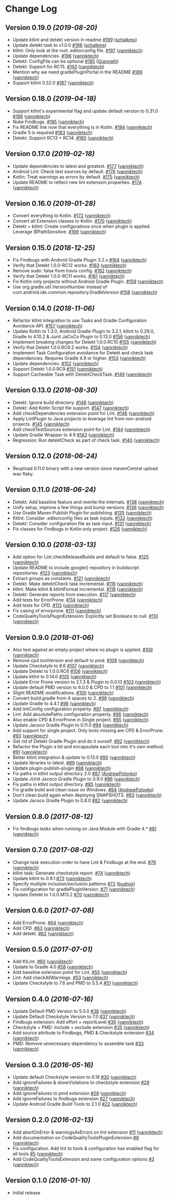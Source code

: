 # Change Log

Version 0.19.0 *(2019-08-20)*
-----------------------------

- Update ktlint and detekt version in readme [\#199](https://github.com/vanniktech/gradle-code-quality-tools-plugin/pull/199) ([schalkms](https://github.com/schalkms))
-  Update detekt task to v1.0.0 [\#198](https://github.com/vanniktech/gradle-code-quality-tools-plugin/pull/198) ([schalkms](https://github.com/schalkms))
- ktlint: Only look at the root .editorconfig file. [\#197](https://github.com/vanniktech/gradle-code-quality-tools-plugin/pull/197) ([vanniktech](https://github.com/vanniktech))
- Update dependencies. [\#196](https://github.com/vanniktech/gradle-code-quality-tools-plugin/pull/196) ([vanniktech](https://github.com/vanniktech))
- Detekt: ConfigFile can be optional [\#195](https://github.com/vanniktech/gradle-code-quality-tools-plugin/pull/195) ([Grannath](https://github.com/Grannath))
- Detekt: Support for RC15. [\#193](https://github.com/vanniktech/gradle-code-quality-tools-plugin/pull/193) ([vanniktech](https://github.com/vanniktech))
- Mention why we need gradlePluginPortal in the README [\#189](https://github.com/vanniktech/gradle-code-quality-tools-plugin/pull/189) ([vanniktech](https://github.com/vanniktech))
- Support ktlint 0.32.0 [\#187](https://github.com/vanniktech/gradle-code-quality-tools-plugin/pull/187) ([vanniktech](https://github.com/vanniktech))

Version 0.18.0 *(2019-04-18)*
-----------------------------

- Support ktlint's experimental flag and update default version to 0.31.0 [\#186](https://github.com/vanniktech/gradle-code-quality-tools-plugin/pull/186) ([vanniktech](https://github.com/vanniktech))
- Nuke Findbugs. [\#185](https://github.com/vanniktech/gradle-code-quality-tools-plugin/pull/185) ([vanniktech](https://github.com/vanniktech))
- Fix README link now that everything is in Kotlin. [\#184](https://github.com/vanniktech/gradle-code-quality-tools-plugin/pull/184) ([vanniktech](https://github.com/vanniktech))
- Gradle 5 is required [\#183](https://github.com/vanniktech/gradle-code-quality-tools-plugin/pull/183) ([vanniktech](https://github.com/vanniktech))
- Detekt: Support RC13 + RC14. [\#180](https://github.com/vanniktech/gradle-code-quality-tools-plugin/pull/180) ([vanniktech](https://github.com/vanniktech))

Version 0.17.0 *(2019-02-18)*
-----------------------------

- Update dependencies to latest and greatest. [\#177](https://github.com/vanniktech/gradle-code-quality-tools-plugin/pull/177) ([vanniktech](https://github.com/vanniktech))
- Android Lint: Check test sources by default. [\#176](https://github.com/vanniktech/gradle-code-quality-tools-plugin/pull/176) ([vanniktech](https://github.com/vanniktech))
- Kotlin: Treat warnings as errors by default. [\#175](https://github.com/vanniktech/gradle-code-quality-tools-plugin/pull/175) ([vanniktech](https://github.com/vanniktech))
- Update README to reflect new lint extension properties. [\#174](https://github.com/vanniktech/gradle-code-quality-tools-plugin/pull/174) ([vanniktech](https://github.com/vanniktech))

Version 0.16.0 *(2019-01-28)*
-----------------------------

- Convert everything to Kotlin. [\#172](https://github.com/vanniktech/gradle-code-quality-tools-plugin/pull/172) ([vanniktech](https://github.com/vanniktech))
- Convert all Extension classes to Kotlin. [\#170](https://github.com/vanniktech/gradle-code-quality-tools-plugin/pull/170) ([vanniktech](https://github.com/vanniktech))
- Detekt + ktlint: Create configurations once when plugin is applied. Leverage @PathSensitive. [\#169](https://github.com/vanniktech/gradle-code-quality-tools-plugin/pull/169) ([vanniktech](https://github.com/vanniktech))

Version 0.15.0 *(2018-12-25)*
-----------------------------

- Fix Findbugs with Android Gradle Plugin 3.2.x [\#164](https://github.com/vanniktech/gradle-code-quality-tools-plugin/pull/164) ([vanniktech](https://github.com/vanniktech))
- Verify that Detekt 1.0.0-RC12 works. [\#163](https://github.com/vanniktech/gradle-code-quality-tools-plugin/pull/163) ([vanniktech](https://github.com/vanniktech))
- Remove sudo: false from travis config. [\#162](https://github.com/vanniktech/gradle-code-quality-tools-plugin/pull/162) ([vanniktech](https://github.com/vanniktech))
- Verify that Detekt 1.0.0-RC11 works. [\#161](https://github.com/vanniktech/gradle-code-quality-tools-plugin/pull/161) ([vanniktech](https://github.com/vanniktech))
- Fix Kotlin only projects without Android Gradle Plugin. [\#159](https://github.com/vanniktech/gradle-code-quality-tools-plugin/pull/159) ([vanniktech](https://github.com/vanniktech))
- Use org.gradle.util.VersionNumber instead of com.android.ide.common.repository.GradleVersion [\#158](https://github.com/vanniktech/gradle-code-quality-tools-plugin/pull/158) ([vanniktech](https://github.com/vanniktech))

Version 0.14.0 *(2018-11-06)*
-----------------------------

- Refactor ktlint integration to use Tasks and Gradle Configuration Avoidance API. [\#157](https://github.com/vanniktech/gradle-code-quality-tools-plugin/pull/157) ([vanniktech](https://github.com/vanniktech))
- Update Kotlin to 1.3.0, Android Gradle Plugin to 3.2.1, ktlint to 0.29.0, Gradle to 4.10.2 & Junit JaCoCo Plugin to 0.13.0 [\#156](https://github.com/vanniktech/gradle-code-quality-tools-plugin/pull/156) ([vanniktech](https://github.com/vanniktech))
- Implement breaking changes for Detekt 1.0.0.RC10 [\#155](https://github.com/vanniktech/gradle-code-quality-tools-plugin/pull/155) ([vanniktech](https://github.com/vanniktech))
- Verify that Detekt 1.0.0.RC9.2 works. [\#154](https://github.com/vanniktech/gradle-code-quality-tools-plugin/pull/154) ([vanniktech](https://github.com/vanniktech))
- Implement Task Configuration avoidance for Detekt and check task dependencies. Requires Gradle 4.9 or higher. [\#153](https://github.com/vanniktech/gradle-code-quality-tools-plugin/pull/153) ([vanniktech](https://github.com/vanniktech))
- Update dependencies. [\#152](https://github.com/vanniktech/gradle-code-quality-tools-plugin/pull/152) ([vanniktech](https://github.com/vanniktech))
- Support Detekt 1.0.0.RC9 [\#151](https://github.com/vanniktech/gradle-code-quality-tools-plugin/pull/151) ([vanniktech](https://github.com/vanniktech))
- Support Cacheable Task with DetektCheckTask. [\#149](https://github.com/vanniktech/gradle-code-quality-tools-plugin/pull/149) ([vanniktech](https://github.com/vanniktech))

Version 0.13.0 *(2018-08-30)*
-----------------------------

- Detekt: Ignore build directory. [\#148](https://github.com/vanniktech/gradle-code-quality-tools-plugin/pull/148) ([vanniktech](https://github.com/vanniktech))
- Detekt: Add Kotlin Script file support. [\#147](https://github.com/vanniktech/gradle-code-quality-tools-plugin/pull/147) ([vanniktech](https://github.com/vanniktech))
- Add checkDependencies extension point for Lint. [\#146](https://github.com/vanniktech/gradle-code-quality-tools-plugin/pull/146) ([vanniktech](https://github.com/vanniktech))
- Apply LintPlugin to Java projects to leverage lint from non-android projects. [\#145](https://github.com/vanniktech/gradle-code-quality-tools-plugin/pull/145) ([vanniktech](https://github.com/vanniktech))
- Add checkTestSources extension point for Lint. [\#144](https://github.com/vanniktech/gradle-code-quality-tools-plugin/pull/144) ([vanniktech](https://github.com/vanniktech))
- Update Gradle Wrapper to 4.9 [\#143](https://github.com/vanniktech/gradle-code-quality-tools-plugin/pull/143) ([vanniktech](https://github.com/vanniktech))
- Regression: Run detektCheck as part of check task. [\#140](https://github.com/vanniktech/gradle-code-quality-tools-plugin/pull/140) ([vanniktech](https://github.com/vanniktech))

Version 0.12.0 *(2018-06-24)*
-----------------------------

- Reupload 0.11.0 binary with a new version since mavenCentral upload was flaky.

Version 0.11.0 *(2018-06-24)*
-----------------------------

- Detekt: Add baseline feature and rewrite the internals. [\#138](https://github.com/vanniktech/gradle-code-quality-tools-plugin/pull/138) ([vanniktech](https://github.com/vanniktech))
- Unify setup, improve a few things and bump versions. [\#136](https://github.com/vanniktech/gradle-code-quality-tools-plugin/pull/136) ([vanniktech](https://github.com/vanniktech))
- Use Gradle Maven Publish Plugin for publishing. [\#135](https://github.com/vanniktech/gradle-code-quality-tools-plugin/pull/135) ([vanniktech](https://github.com/vanniktech))
- Ktlint: Consider .editorconfig files as task inputs. [\#132](https://github.com/vanniktech/gradle-code-quality-tools-plugin/pull/132) ([vanniktech](https://github.com/vanniktech))
- Detekt: Consider configuration file as task input. [\#131](https://github.com/vanniktech/gradle-code-quality-tools-plugin/pull/131) ([vanniktech](https://github.com/vanniktech))
- Fix classes for Findbugs in Kotlin only project. [\#126](https://github.com/vanniktech/gradle-code-quality-tools-plugin/pull/126) ([vanniktech](https://github.com/vanniktech))

Version 0.10.0 *(2018-03-13)*
-----------------------------

- Add option for Lint.checkReleaseBuilds and default to false. [\#125](https://github.com/vanniktech/gradle-code-quality-tools-plugin/pull/125) ([vanniktech](https://github.com/vanniktech))
- Update README to include google\(\) repository in buildscript repositories. [\#123](https://github.com/vanniktech/gradle-code-quality-tools-plugin/pull/123) ([vanniktech](https://github.com/vanniktech))
- Extract groups as constants. [\#121](https://github.com/vanniktech/gradle-code-quality-tools-plugin/pull/121) ([vanniktech](https://github.com/vanniktech))
- Detekt: Make detektCheck task incremental. [\#119](https://github.com/vanniktech/gradle-code-quality-tools-plugin/pull/119) ([vanniktech](https://github.com/vanniktech))
- ktlint: Make ktlint & ktlintFormat incremental. [\#118](https://github.com/vanniktech/gradle-code-quality-tools-plugin/pull/118) ([vanniktech](https://github.com/vanniktech))
- Detekt: Generate reports from execution. [\#117](https://github.com/vanniktech/gradle-code-quality-tools-plugin/pull/117) ([vanniktech](https://github.com/vanniktech))
- Add tests for ErrorProne. [\#114](https://github.com/vanniktech/gradle-code-quality-tools-plugin/pull/114) ([vanniktech](https://github.com/vanniktech))
- Add tests for CPD. [\#113](https://github.com/vanniktech/gradle-code-quality-tools-plugin/pull/113) ([vanniktech](https://github.com/vanniktech))
- Fix casing of errorprone. [\#111](https://github.com/vanniktech/gradle-code-quality-tools-plugin/pull/111) ([vanniktech](https://github.com/vanniktech))
- CodeQualityToolsPluginExtension: Explicitly set Booleans to null. [\#110](https://github.com/vanniktech/gradle-code-quality-tools-plugin/pull/110) ([vanniktech](https://github.com/vanniktech))

Version 0.9.0 *(2018-01-06)*
----------------------------

- Also test against an empty project where no plugin is applied. [\#109](https://github.com/vanniktech/gradle-code-quality-tools-plugin/pull/109) ([vanniktech](https://github.com/vanniktech))
- Remove cpd toolVersion and default to pmd. [\#108](https://github.com/vanniktech/gradle-code-quality-tools-plugin/pull/108) ([vanniktech](https://github.com/vanniktech))
- Update Checkstyle to 8.6 [\#107](https://github.com/vanniktech/gradle-code-quality-tools-plugin/pull/107) ([vanniktech](https://github.com/vanniktech))
- Update Detekt to 1.0.0.RC6 [\#106](https://github.com/vanniktech/gradle-code-quality-tools-plugin/pull/106) ([vanniktech](https://github.com/vanniktech))
- Update ktlint to 0.14.0 [\#105](https://github.com/vanniktech/gradle-code-quality-tools-plugin/pull/105) ([vanniktech](https://github.com/vanniktech))
- Update Error Prone version to 2.1.3 & Plugin to 0.0.13 [\#103](https://github.com/vanniktech/gradle-code-quality-tools-plugin/pull/103) ([vanniktech](https://github.com/vanniktech))
- Update default PMD version to 6.0.0 & CPD to 1.1 [\#101](https://github.com/vanniktech/gradle-code-quality-tools-plugin/pull/101) ([vanniktech](https://github.com/vanniktech))
- Slight README modifications. [\#100](https://github.com/vanniktech/gradle-code-quality-tools-plugin/pull/100) ([vanniktech](https://github.com/vanniktech))
- Convert build.gradle from 4 spaces to 2. [\#99](https://github.com/vanniktech/gradle-code-quality-tools-plugin/pull/99) ([vanniktech](https://github.com/vanniktech))
- Update Gradle to 4.4.1 [\#98](https://github.com/vanniktech/gradle-code-quality-tools-plugin/pull/98) ([vanniktech](https://github.com/vanniktech))
- Add lintConfig configuration property. [\#97](https://github.com/vanniktech/gradle-code-quality-tools-plugin/pull/97) ([vanniktech](https://github.com/vanniktech))
- Lint: Add absolutePaths configuration property. [\#96](https://github.com/vanniktech/gradle-code-quality-tools-plugin/pull/96) ([vanniktech](https://github.com/vanniktech))
- Also enable CPD & ErrorProne in Single project. [\#95](https://github.com/vanniktech/gradle-code-quality-tools-plugin/pull/95) ([vanniktech](https://github.com/vanniktech))
- Update Jacoco Gradle Plugin to 0.11.0 [\#94](https://github.com/vanniktech/gradle-code-quality-tools-plugin/pull/94) ([vanniktech](https://github.com/vanniktech))
- Add support for single project. Only tools missing are CPD & ErrorProne. [\#93](https://github.com/vanniktech/gradle-code-quality-tools-plugin/pull/93) ([vanniktech](https://github.com/vanniktech))
- Get rid of Detekt Gradle Plugin and do it ourself. [\#92](https://github.com/vanniktech/gradle-code-quality-tools-plugin/pull/92) ([vanniktech](https://github.com/vanniktech))
- Refactor the Plugin a bit and encapsulate each tool into it's own method. [\#91](https://github.com/vanniktech/gradle-code-quality-tools-plugin/pull/91) ([vanniktech](https://github.com/vanniktech))
- Better ktlint integration & update to 0.13.0 [\#90](https://github.com/vanniktech/gradle-code-quality-tools-plugin/pull/90) ([vanniktech](https://github.com/vanniktech))
- Update libraries to latest. [\#89](https://github.com/vanniktech/gradle-code-quality-tools-plugin/pull/89) ([vanniktech](https://github.com/vanniktech))
- Update plugin-publish-plugin [\#88](https://github.com/vanniktech/gradle-code-quality-tools-plugin/pull/88) ([vanniktech](https://github.com/vanniktech))
- Fix paths in ktlint output directory 2.0 [\#87](https://github.com/vanniktech/gradle-code-quality-tools-plugin/pull/87) ([AndrewPolovko](https://github.com/AndrewPolovko))
- Update JUnit Jacoco Gradle Plugin to 0.9.0 [\#86](https://github.com/vanniktech/gradle-code-quality-tools-plugin/pull/86) ([vanniktech](https://github.com/vanniktech))
- Fix paths in ktlint output directory. [\#85](https://github.com/vanniktech/gradle-code-quality-tools-plugin/pull/85) ([vanniktech](https://github.com/vanniktech))
- Fix gradle build and clean issue on Windows. [\#84](https://github.com/vanniktech/gradle-code-quality-tools-plugin/pull/84) ([AndrewPolovko](https://github.com/AndrewPolovko))
- Don't clean build again when deploying SNAPSHOTS. [\#83](https://github.com/vanniktech/gradle-code-quality-tools-plugin/pull/83) ([vanniktech](https://github.com/vanniktech))
- Update Jacoco Gradle Plugin to 0.8.0 [\#82](https://github.com/vanniktech/gradle-code-quality-tools-plugin/pull/82) ([vanniktech](https://github.com/vanniktech))

Version 0.8.0 *(2017-08-12)*
----------------------------

- Fix findbugs tasks when running on Java Module with Gradle 4.\* [\#81](https://github.com/vanniktech/gradle-code-quality-tools-plugin/pull/81) ([vanniktech](https://github.com/vanniktech))

Version 0.7.0 *(2017-08-02)*
---------------------------

- Change task execution order to have Lint & Findbugs at the end. [\#76](https://github.com/vanniktech/gradle-code-quality-tools-plugin/pull/76) ([vanniktech](https://github.com/vanniktech))
- ktlint task: Generate checkstyle report. [\#74](https://github.com/vanniktech/gradle-code-quality-tools-plugin/pull/74) ([vanniktech](https://github.com/vanniktech))
- Update ktlint to 0.9.1 [\#73](https://github.com/vanniktech/gradle-code-quality-tools-plugin/pull/73) ([vanniktech](https://github.com/vanniktech))
- Specify multiple inclusion/exclusion patterns [\#72](https://github.com/vanniktech/gradle-code-quality-tools-plugin/pull/72) ([budnyjj](https://github.com/budnyjj))
- Fix configuration for gradlePluginVersion. [\#71](https://github.com/vanniktech/gradle-code-quality-tools-plugin/pull/71) ([vanniktech](https://github.com/vanniktech))
- Update Detekt to 1.0.0.M13.2 [\#70](https://github.com/vanniktech/gradle-code-quality-tools-plugin/pull/70) ([vanniktech](https://github.com/vanniktech))

Version 0.6.0 *(2017-07-08)*
----------------------------

- Add ErrorProne. [\#64](https://github.com/vanniktech/gradle-code-quality-tools-plugin/pull/64) ([vanniktech](https://github.com/vanniktech))
- Add CPD. [\#63](https://github.com/vanniktech/gradle-code-quality-tools-plugin/pull/63) ([vanniktech](https://github.com/vanniktech))
- Add detekt. [\#62](https://github.com/vanniktech/gradle-code-quality-tools-plugin/pull/62) ([vanniktech](https://github.com/vanniktech))

Version 0.5.0 *(2017-07-01)*
----------------------------

- Add KtLint. [\#60](https://github.com/vanniktech/gradle-code-quality-tools-plugin/pull/60) ([vanniktech](https://github.com/vanniktech))
- Update to Gradle 4.0 [\#58](https://github.com/vanniktech/gradle-code-quality-tools-plugin/pull/58) ([vanniktech](https://github.com/vanniktech))
- Add baseline extension point for Lint. [\#55](https://github.com/vanniktech/gradle-code-quality-tools-plugin/pull/55) ([vanniktech](https://github.com/vanniktech))
- Lint: Add checkAllWarnings. [\#53](https://github.com/vanniktech/gradle-code-quality-tools-plugin/pull/53) ([vanniktech](https://github.com/vanniktech))
- Update Checkstyle to 7.6 and PMD to 5.5.4 [\#51](https://github.com/vanniktech/gradle-code-quality-tools-plugin/pull/51) ([vanniktech](https://github.com/vanniktech))

Version 0.4.0 *(2016-07-16)*
----------------------------

- Update Default PMD Version to 5.5.0 [\#38](https://github.com/vanniktech/gradle-code-quality-tools-plugin/pull/38) ([vanniktech](https://github.com/vanniktech))
- Update Default Checkstyle Version to 7.0 [\#37](https://github.com/vanniktech/gradle-code-quality-tools-plugin/pull/37) ([vanniktech](https://github.com/vanniktech))
- Findbugs extension: Add effort + reportLevel [\#36](https://github.com/vanniktech/gradle-code-quality-tools-plugin/pull/36) ([vanniktech](https://github.com/vanniktech))
- Checkstyle + PMD: Include + exclude extension [\#35](https://github.com/vanniktech/gradle-code-quality-tools-plugin/pull/35) ([vanniktech](https://github.com/vanniktech))
- Add source attribute to Findbugs, PMD & Checkstyle extension [\#34](https://github.com/vanniktech/gradle-code-quality-tools-plugin/pull/34) ([vanniktech](https://github.com/vanniktech))
- PMD: Remove unnecessary dependency to assemble task [\#33](https://github.com/vanniktech/gradle-code-quality-tools-plugin/pull/33) ([vanniktech](https://github.com/vanniktech))

Version 0.3.0 *(2016-05-16)*
----------------------------

- Update default Checkstyle version to 6.18 [\#30](https://github.com/vanniktech/gradle-code-quality-tools-plugin/pull/30) ([vanniktech](https://github.com/vanniktech))
- Add ignoreFailures & showViolations to checkstyle extension [\#29](https://github.com/vanniktech/gradle-code-quality-tools-plugin/pull/29) ([vanniktech](https://github.com/vanniktech))
- Add ignoreFailures to pmd extension [\#28](https://github.com/vanniktech/gradle-code-quality-tools-plugin/pull/28) ([vanniktech](https://github.com/vanniktech))
- Add ignoreFailures to findbugs extension [\#27](https://github.com/vanniktech/gradle-code-quality-tools-plugin/pull/27) ([vanniktech](https://github.com/vanniktech))
- Update Android Gradle Build Tools to 2.1.0 [\#22](https://github.com/vanniktech/gradle-code-quality-tools-plugin/pull/22) ([vanniktech](https://github.com/vanniktech))

Version 0.2.0 *(2016-02-13)*
----------------------------

- Add abortOnError & warningsAsErrors on lint extension [\#11](https://github.com/vanniktech/gradle-code-quality-tools-plugin/pull/11) ([vanniktech](https://github.com/vanniktech))
- Add documentation on CodeQualityToolsPluginExtension [\#9](https://github.com/vanniktech/gradle-code-quality-tools-plugin/pull/9) ([vanniktech](https://github.com/vanniktech))
- Fix configuration. Add lint to tools & configuration has enabled flag for all tools [\#5](https://github.com/vanniktech/gradle-code-quality-tools-plugin/pull/5) ([vanniktech](https://github.com/vanniktech))
- Add CodeQualityToolsExtension and some configuration options [\#3](https://github.com/vanniktech/gradle-code-quality-tools-plugin/pull/3) ([vanniktech](https://github.com/vanniktech))

Version 0.1.0 *(2016-01-10)*
----------------------------

- Initial release